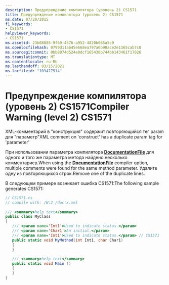 ```yaml
---
description: Предупреждение компилятора (уровень 2) CS1571
title: Предупреждение компилятора (уровень 2) CS1571
ms.date: 07/20/2015
f1_keywords:
- CS1571
helpviewer_keywords:
- CS1571
ms.assetid: 23b08885-9f69-4376-a952-4820b065a5c0
ms.openlocfilehash: 0799d11ab45e668ea797a6b98ace2e1365cab7c0
ms.sourcegitcommit: 0bb8074d524e0dcf165430b744bb143461f17026
ms.translationtype: MT
ms.contentlocale: ru-RU
ms.lasthandoff: 03/15/2021
ms.locfileid: "103477514"
---
```

# <a name="compiler-warning-level-2-cs1571"></a><span data-ttu-id="d4da3-103">Предупреждение компилятора (уровень 2) CS1571</span><span class="sxs-lookup"><span data-stu-id="d4da3-103">Compiler Warning (level 2) CS1571</span></span>

<span data-ttu-id="d4da3-104">XML-комментарий в "конструкция" содержит повторяющийся тег param для "параметр"</span><span class="sxs-lookup"><span data-stu-id="d4da3-104">XML comment on 'construct' has a duplicate param tag for 'parameter'</span></span>  
  
 <span data-ttu-id="d4da3-105">При использовании параметра компилятора [**DocumentationFile**](../language-reference/compiler-options/output.md#documentationfile) для одного и того же параметра метода найдено несколько комментариев.</span><span class="sxs-lookup"><span data-stu-id="d4da3-105">When using the [**DocumentationFile**](../language-reference/compiler-options/output.md#documentationfile) compiler option, multiple comments were found for the same method parameter.</span></span> <span data-ttu-id="d4da3-106">Удалите одну из повторяющихся строк.</span><span class="sxs-lookup"><span data-stu-id="d4da3-106">Remove one of the duplicate lines.</span></span>  
  
 <span data-ttu-id="d4da3-107">В следующем примере возникает ошибка CS1571:</span><span class="sxs-lookup"><span data-stu-id="d4da3-107">The following sample generates CS1571:</span></span>  
  
```csharp  
// CS1571.cs  
// compile with: /W:2 /doc:x.xml  
  
/// <summary>help text</summary>  
public class MyClass  
{  
   /// <param name='Int1'>Used to indicate status.</param>  
   /// <param name='Char1'>An initial.</param>  
   /// <param name='Int1'>Used to indicate status.</param> // CS1571  
   public static void MyMethod(int Int1, char Char1)  
   {  
   }  
  
   /// <summary>help text</summary>  
   public static void Main ()  
   {  
   }  
}  
```
